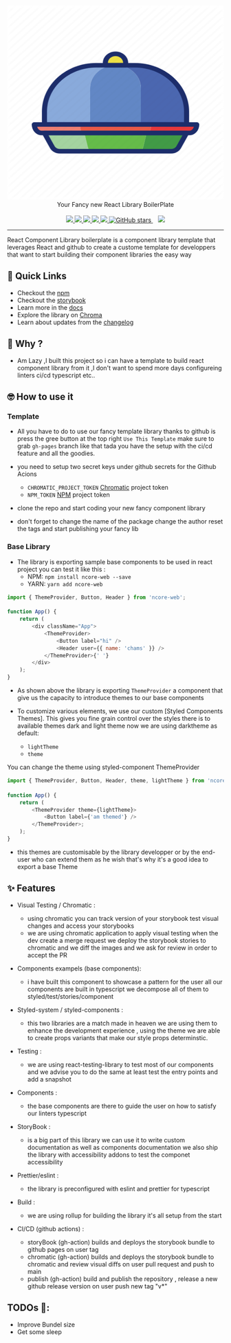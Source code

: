 <p align="center">
<img
    width="650"
    height="450"
    src="https://raw.githubusercontent.com/nibgat/ncore-web/main/stories/assets/logo.png"
  />
<br />
Your Fancy new React Library BoilerPlate
<br /><br />
<a href="https://github.com/nibgat/ncore-web/actions/workflows/chromatic.yml">
<img src="https://github.com/nibgat/ncore-web/actions/workflows/chromatic.yml/badge.svg?branch=main" />
</a>
<a href="https://npm.im/ncore-web">
<img src="https://img.shields.io/npm/v/ncore-web.svg" />
</a>
<a href="https://npm.im/ncore-web">
<img src="https://badgen.net/npm/dw/ncore-web" />
</a>
<a href="https://github.com/nibgat/ncore-web/blob/main/LICENSE">
<img src="https://badgen.now.sh/badge/license/apache2" />
</a>
<a href="https://bundlephobia.com/result?p=ncore-web">
<img src="https://badgen.net/bundlephobia/minzip/ncore-web" />
</a>
<a href="https://github.com/nibgat/ncore-web/reaviz">
<img alt="GitHub stars" src="https://img.shields.io/github/stars/nibgat/ncore-web?style=social" />
</a>&nbsp;&nbsp;
<a href="https://discord.gg/ATTvQVug">
<img src="https://img.shields.io/discord/844715176895840286?label=discord" />
</a>

</p>

---

React Component Library boilerplate is a component library template that leverages React and github to create
a custome template for developpers that want to start building their component libraries the easy way

## 🚀 Quick Links

-   Checkout the [npm](https://www.npmjs.com/package/ncore-web)
-   Checkout the [storybook](https://nibgat.github.io/ncore-web/)
-   Learn more in the [docs](https://nibgat.github.io/ncore-web/?path=/story/docs-getting-started-quick-start--page)
-   Explore the library on [Chroma](https://www.chromatic.com/library?appId=609c917d0b987a00390d989b)
-   Learn about updates from the [changelog](CHANGELOG.md)

## 🤔 Why ?

-   Am Lazy ,I built this project so i can have a template to build react component library from it ,I don't want to spend more days configureing linters ci/cd typescript etc..

## 🤓 How to use it

### Template

-   All you have to do to use our fancy template library thanks to github is press the gree button at the top right `Use This Template` make sure to grab `gh-pages` branch like that tada you have the setup with the ci/cd feature and all the goodies.

-   you need to setup two secret keys under github secrets for the Github Acions

    -   `CHROMATIC_PROJECT_TOKEN` [Chromatic](https://www.chromatic.com/) project token
    -   `NPM_TOKEN` [NPM](https://www.npm.com/) project token

-   clone the repo and start coding your new fancy component library

-   don't forget to change the name of the package change the author reset the tags and start publishing your fancy lib

### Base Library

-   The library is exporting sample base components to be used in react project you can test it like this :
    -   NPM: `npm install ncore-web --save`
    -   YARN: `yarn add ncore-web`

```js
import { ThemeProvider, Button, Header } from 'ncore-web';

function App() {
    return (
        <div className="App">
            <ThemeProvider>
                <Button label="hi" />
                <Header user={{ name: 'chams' }} />
            </ThemeProvider>{' '}
        </div>
    );
}
```

-   As shown above the library is exporting `ThemeProvider` a component that give us the capacity to introduce themes to our base components

-   To customize various elements, we use our custom [Styled Components Themes]. This gives you fine grain control over the styles there is to available themes dark and light theme now we are using darktheme as default:

    -   `lightTheme`
    -   `theme`

You can change the theme using styled-component ThemeProvider

```js
import { ThemeProvider, Button, Header, theme, lightTheme } from 'ncore-web';

function App() {
    return (
        <ThemeProvider theme={lightTheme}>
            <Button label={'am themed'} />
        </ThemeProvider>;
    );
}
```

-   this themes are customisable by the library developper or by the end-user who can extend them as he wish that's why it's a good idea to export a base Theme

## ✨ Features

-   Visual Testing / Chromatic :

    -   using chromatic you can track version of your storybook test visual changes and access your storybooks
    -   we are using chromatic application to apply visual testing when the dev create a merge request we deploy the storybook stories to chromatic and we diff the images and we ask for review in order to accept the PR

-   Components exampels (base components):

    -   i have built this component to showcase a pattern for the user all our components are built in typescript we decompose all of them to styled/test/stories/component

-   Styled-system / styled-components :

    -   this two libraries are a match made in heaven we are using them to enhance the development experience , using the theme we are able to create props variants that make our style props determinstic.

-   Testing :

    -   we are using react-testing-library to test most of our components and we advise you to do the same at least test the entry points and add a snapshot

-   Components :

    -   the base components are there to guide the user on how to satisfy our linters typescript

-   StoryBook :

    -   is a big part of this library we can use it to write custom documentation as well as components documentation we also ship the library with accessibility addons to test the componet accessibility

-   Prettier/eslint :

    -   the library is preconfigured with eslint and prettier for typescript

-   Build :

    -   we are using rollup for building the library it's all setup from the start

-   CI/CD (github actions) :
    -   storyBook (gh-action) builds and deploys the storybook bundle to github pages on user tag
    -   chromatic (gh-action) builds and deploys the storybook bundle to chromatic and review visual diffs on user pull request and push to main
    -   publish (gh-action) build and publish the repository , release a new github release version on user push new tag "v\*"

## TODOs 🤯:

-   Improve Bundel size
-   Get some sleep
